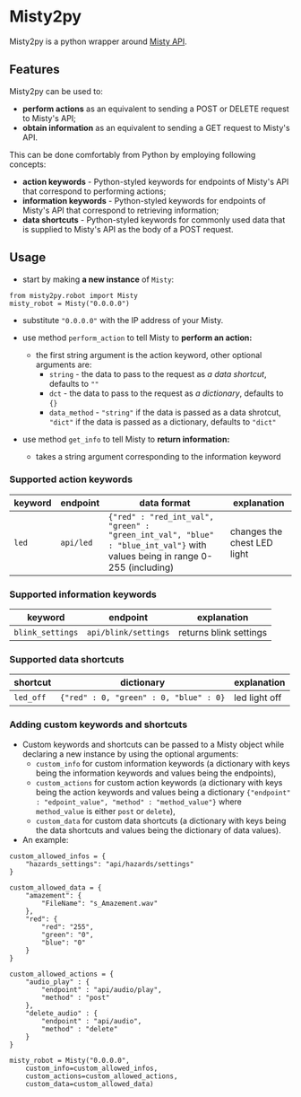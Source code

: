 # Misty2py
Misty2py is a python wrapper around [Misty API](https://docs.mistyrobotics.com/misty-ii/rest-api/api-reference/ "Misty Robotics REST API").

## Features
Misty2py can be used to:
- **perform actions** as an equivalent to sending a POST or DELETE request to Misty's API;
- **obtain information** as an equivalent to sending a GET request to Misty's API.

This can be done comfortably from Python by employing following concepts:
- **action keywords** - Python-styled keywords for endpoints of Misty's API that correspond to performing actions;
- **information keywords** - Python-styled keywords for endpoints of Misty's API that correspond to retrieving information;
- **data shortcuts** - Python-styled keywords for commonly used data that is supplied to Misty's API as the body of a POST request.

## Usage
- start by making **a new instance** of `Misty`:

```
from misty2py.robot import Misty
misty_robot = Misty("0.0.0.0")
```

- substitute `"0.0.0.0"` with the IP address of your Misty.

- use method `perform_action` to tell Misty to **perform an action:**
    - the first string argument is the action keyword, other optional arguments are:
        - `string` - the data to pass to the request as *a data shortcut*, defaults to `""`
        - `dct` - the data to pass to the request as *a dictionary*, defaults to `{}`
        - `data_method` - `"string"` if the data is passed as a data shrotcut, `"dict"` if the data is passed as a dictionary, defaults to `"dict"`

- use method `get_info` to tell Misty to **return information:**
    - takes a string argument corresponding to the information keyword
    
### Supported action keywords
| keyword | endpoint  | data format                                                                                                                  | explanation                 |
|---------|-----------|------------------------------------------------------------------------------------------------------------------------------|-----------------------------|
| `led`   | `api/led` | `{"red" : "red_int_val", "green" : "green_int_val", "blue" : "blue_int_val"}` with values being in range 0-255 (including)   | changes the chest LED light |

### Supported information keywords
| keyword          | endpoint             | explanation            |
|------------------|----------------------|------------------------|
| `blink_settings` | `api/blink/settings` | returns blink settings |

### Supported data shortcuts
| shortcut  | dictionary                             | explanation   |
|-----------|----------------------------------------|---------------|
| `led_off` | `{"red" : 0, "green" : 0, "blue" : 0}` | led light off |

### Adding custom keywords and shortcuts
- Custom keywords and shortcuts can be passed to a Misty object while declaring a new instance by using the optional arguments:
    - `custom_info` for custom information keywords (a dictionary with keys being the information keywords and values being the endpoints),
    - `custom_actions` for custom action keywords (a dictionary with keys being the action keywords and values being a dictionary `{"endpoint" : "edpoint_value", "method" : "method_value"}` where `method_value` is either `post` or `delete`),
    - `custom_data` for custom data shortcuts (a dictionary with keys being the data shortcuts and values being the dictionary of data values).
- An example:

```
custom_allowed_infos = {
    "hazards_settings": "api/hazards/settings"
}

custom_allowed_data = {
    "amazement": {
        "FileName": "s_Amazement.wav"
    },
    "red": {
        "red": "255",
        "green": "0",
        "blue": "0"
    }
}

custom_allowed_actions = {
    "audio_play" : {
        "endpoint" : "api/audio/play",
        "method" : "post"
    },
    "delete_audio" : {
        "endpoint" : "api/audio",
        "method" : "delete"
    }
}

misty_robot = Misty("0.0.0.0", 
    custom_info=custom_allowed_infos, 
    custom_actions=custom_allowed_actions, 
    custom_data=custom_allowed_data)
```
